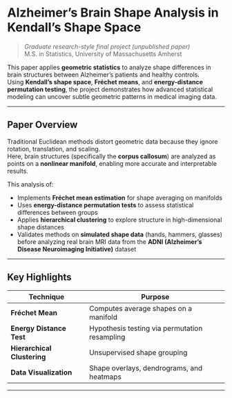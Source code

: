 # Alzheimer’s Brain Shape Analysis in Kendall’s Shape Space
> *Graduate research-style final project (unpublished paper)*  
> M.S. in Statistics, University of Massachusetts Amherst


This paper applies **geometric statistics** to analyze shape differences in brain structures between Alzheimer’s patients and healthy controls.  
Using **Kendall’s shape space**, **Fréchet means**, and **energy-distance permutation testing**, the project demonstrates how advanced statistical modeling can uncover subtle geometric patterns in medical imaging data.

---

## Paper Overview

Traditional Euclidean methods distort geometric data because they ignore rotation, translation, and scaling.  
Here, brain structures (specifically the **corpus callosum**) are analyzed as points on a **nonlinear manifold**, enabling more accurate and interpretable results.

This analysis of:
- Implements **Fréchet mean estimation** for shape averaging on manifolds  
- Uses **energy-distance permutation tests** to assess statistical differences between groups  
- Applies **hierarchical clustering** to explore structure in high-dimensional shape distances  
- Validates methods on **simulated shape data** (hands, hammers, glasses) before analyzing real brain MRI data from the **ADNI (Alzheimer’s Disease Neuroimaging Initiative)** dataset

---

## Key Highlights

| Technique | Purpose |
|------------|----------|
| **Fréchet Mean** | Computes average shapes on a manifold |
| **Energy Distance Test** | Hypothesis testing via permutation resampling |
| **Hierarchical Clustering** | Unsupervised shape grouping |
| **Data Visualization** | Shape overlays, dendrograms, and heatmaps |

---


